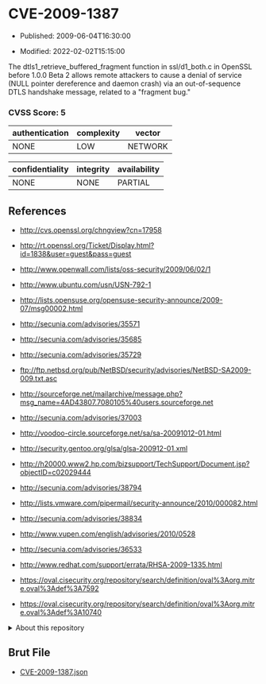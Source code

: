 # CVE-2009-1387

- Published: 2009-06-04T16:30:00

- Modified: 2022-02-02T15:15:00

The dtls1_retrieve_buffered_fragment function in ssl/d1_both.c in OpenSSL before 1.0.0 Beta 2 allows remote attackers to cause a denial of service (NULL pointer dereference and daemon crash) via an out-of-sequence DTLS handshake message, related to a "fragment bug."

### CVSS Score: **5**

| authentication | complexity | vector |
| --- | --- | --- |
| NONE | LOW | NETWORK |

| confidentiality | integrity | availability |
| --- | --- | --- |
| NONE | NONE | PARTIAL |

## References

* http://cvs.openssl.org/chngview?cn=17958

* http://rt.openssl.org/Ticket/Display.html?id=1838&user=guest&pass=guest

* http://www.openwall.com/lists/oss-security/2009/06/02/1

* http://www.ubuntu.com/usn/USN-792-1

* http://lists.opensuse.org/opensuse-security-announce/2009-07/msg00002.html

* http://secunia.com/advisories/35571

* http://secunia.com/advisories/35685

* http://secunia.com/advisories/35729

* ftp://ftp.netbsd.org/pub/NetBSD/security/advisories/NetBSD-SA2009-009.txt.asc

* http://sourceforge.net/mailarchive/message.php?msg_name=4AD43807.7080105%40users.sourceforge.net

* http://secunia.com/advisories/37003

* http://voodoo-circle.sourceforge.net/sa/sa-20091012-01.html

* http://security.gentoo.org/glsa/glsa-200912-01.xml

* http://h20000.www2.hp.com/bizsupport/TechSupport/Document.jsp?objectID=c02029444

* http://secunia.com/advisories/38794

* http://lists.vmware.com/pipermail/security-announce/2010/000082.html

* http://secunia.com/advisories/38834

* http://www.vupen.com/english/advisories/2010/0528

* http://secunia.com/advisories/36533

* http://www.redhat.com/support/errata/RHSA-2009-1335.html

* https://oval.cisecurity.org/repository/search/definition/oval%3Aorg.mitre.oval%3Adef%3A7592

* https://oval.cisecurity.org/repository/search/definition/oval%3Aorg.mitre.oval%3Adef%3A10740

<details>
<summary>About this repository</summary> 

  This repository is part of the project [Live Hack CVE](https://github.com/Live-Hack-CVE). Main website can be found [www.live-hack.org](https://www.live-hack.org) 
  
  Made by [Sn0wAlice](https://github.com/Sn0wAlice) for the people that care about security and need to have a feed of the latest CVEs. Hope you enjoy it, don't forget to star the repo and follow me on [Twitter](https://twitter.com/Sn0wAlice) and [Github](https://github.com/Sn0wAlice). And that is my [personnal website](https://www.alice-snow.me/)

  - [Home Page](https://github.com/Live-Hack-CVE)
  - [Framework](https://github.com/Live-Hack-CVE/cve-framework)
  - [CVE database](https://github.com/Live-Hack-CVE/full_database)
  - [Changelog](https://github.com/Live-Hack-CVE/Changelog)
</details>

## Brut File

* [CVE-2009-1387.json](https://raw.githubusercontent.com/Live-Hack-CVE/full_database/main/cves/2009/CVE-2009-1387.json)

